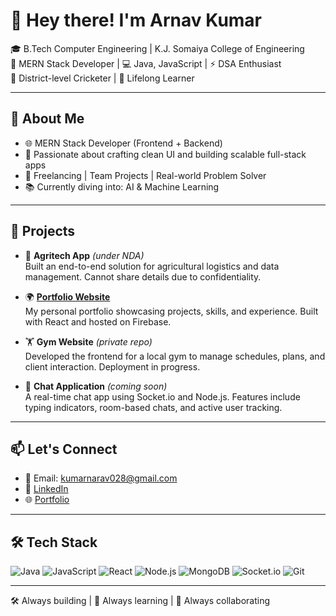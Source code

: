 # 👋 Hey there! I'm Arnav Kumar

🎓 B.Tech Computer Engineering | K.J. Somaiya College of Engineering  
🧠 MERN Stack Developer | 💻 Java, JavaScript | ⚡ DSA Enthusiast  
🏏 District-level Cricketer | 🚀 Lifelong Learner  

---

## 🚀 About Me

- 🌐 MERN Stack Developer (Frontend + Backend)
- 🎨 Passionate about crafting clean UI and building scalable full-stack apps
- 🤝 Freelancing | Team Projects | Real-world Problem Solver
- 📚 Currently diving into: AI & Machine Learning

---

## 💼 Projects

- 📱 **Agritech App** *(under NDA)*  
  Built an end-to-end solution for agricultural logistics and data management. Cannot share details due to confidentiality.

- 🌍 [**Portfolio Website**](https://arnav-s-portfolio.web.app)  
  My personal portfolio showcasing projects, skills, and experience. Built with React and hosted on Firebase.

- 🏋️ **Gym Website** *(private repo)*  
  Developed the frontend for a local gym to manage schedules, plans, and client interaction. Deployment in progress.

- 💬 **Chat Application** *(coming soon)*  
  A real-time chat app using Socket.io and Node.js. Features include typing indicators, room-based chats, and active user tracking.

---

## 📫 Let's Connect

- 📧 Email: kumarnarav028@gmail.com  
- 🔗 [LinkedIn](https://www.linkedin.com/in/arnav-kumar-0873322aa/)  
- 🌐 [Portfolio](https://arnav-s-portfolio.web.app)  

---

## 🛠️ Tech Stack

![Java](https://img.shields.io/badge/Java-007396?style=for-the-badge&logo=java&logoColor=white)
![JavaScript](https://img.shields.io/badge/JavaScript-F7DF1E?style=for-the-badge&logo=javascript&logoColor=black)
![React](https://img.shields.io/badge/React-20232A?style=for-the-badge&logo=react&logoColor=61DAFB)
![Node.js](https://img.shields.io/badge/Node.js-339933?style=for-the-badge&logo=nodedotjs&logoColor=white)
![MongoDB](https://img.shields.io/badge/MongoDB-4EA94B?style=for-the-badge&logo=mongodb&logoColor=white)
![Socket.io](https://img.shields.io/badge/Socket.io-010101?style=for-the-badge&logo=socketdotio&logoColor=white)
![Git](https://img.shields.io/badge/Git-F05032?style=for-the-badge&logo=git&logoColor=white)

---

🛠️ Always building | 🚀 Always learning | 🤝 Always collaborating
